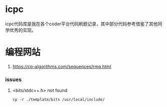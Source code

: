 # icpc
icpc代码库是我在各个coder平台代码刷题记录，其中部分代码参考借鉴了其他同学优秀的实现。

# 编程网站
1. https://cp-algorithms.com/sequences/rmq.html

### issues
1. <bits/stdc++.h> not found
	```
	cp -r ./template/bits /usr/local/include/
	```
